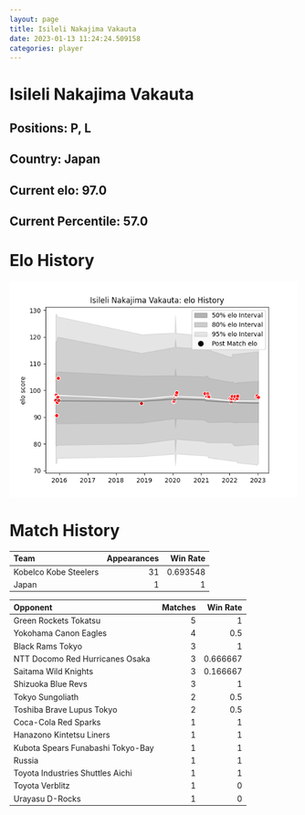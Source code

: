 ```yaml
---  
layout: page  
title: Isileli Nakajima Vakauta  
date: 2023-01-13 11:24:24.509158  
categories: player  
---
```

# Isileli Nakajima Vakauta

## Positions: P, L

## Country: Japan

## Current elo: 97.0

## Current Percentile: 57.0

# Elo History


![elo history](history_IsileliNakajimaVakauta.png)
# Match History


| Team                  |   Appearances |   Win Rate |
|:----------------------|--------------:|-----------:|
| Kobelco Kobe Steelers |            31 |   0.693548 |
| Japan                 |             1 |   1        |

| Opponent                          |   Matches |   Win Rate |
|:----------------------------------|----------:|-----------:|
| Green Rockets Tokatsu             |         5 |   1        |
| Yokohama Canon Eagles             |         4 |   0.5      |
| Black Rams Tokyo                  |         3 |   1        |
| NTT Docomo Red Hurricanes Osaka   |         3 |   0.666667 |
| Saitama Wild Knights              |         3 |   0.166667 |
| Shizuoka Blue Revs                |         3 |   1        |
| Tokyo Sungoliath                  |         2 |   0.5      |
| Toshiba Brave Lupus Tokyo         |         2 |   0.5      |
| Coca-Cola Red Sparks              |         1 |   1        |
| Hanazono Kintetsu Liners          |         1 |   1        |
| Kubota Spears Funabashi Tokyo-Bay |         1 |   1        |
| Russia                            |         1 |   1        |
| Toyota Industries Shuttles Aichi  |         1 |   1        |
| Toyota Verblitz                   |         1 |   0        |
| Urayasu D-Rocks                   |         1 |   0        |